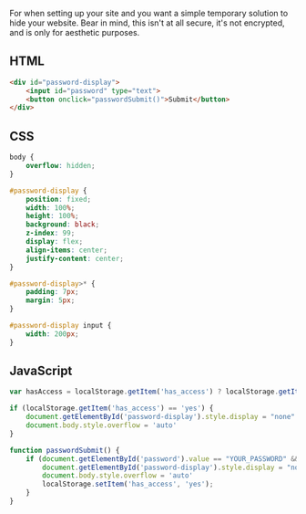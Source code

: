 For when setting up your site and you want a simple temporary solution to hide your website.
Bear in mind, this isn't at all secure, it's not encrypted, and is only for aesthetic purposes.

## HTML

``` html
<div id="password-display">
    <input id="password" type="text">
    <button onclick="passwordSubmit()">Submit</button>
</div>
```

## CSS

``` css
body {
    overflow: hidden;
}

#password-display {
    position: fixed;
    width: 100%;
    height: 100%;
    background: black;
    z-index: 99;
    display: flex;
    align-items: center;
    justify-content: center;
}

#password-display>* {
    padding: 7px;
    margin: 5px;
}

#password-display input {
    width: 200px;
}
```

## JavaScript

``` javascript
var hasAccess = localStorage.getItem('has_access') ? localStorage.getItem('has_access') : 'no';

if (localStorage.getItem('has_access') == 'yes') {
    document.getElementById('password-display').style.display = "none"
    document.body.style.overflow = 'auto'
}

function passwordSubmit() {
    if (document.getElementById('password').value == "YOUR_PASSWORD" && !localStorage.getItem('has_access')) {
        document.getElementById('password-display').style.display = "none"
        document.body.style.overflow = 'auto'
        localStorage.setItem('has_access', 'yes');
    }
}
```

